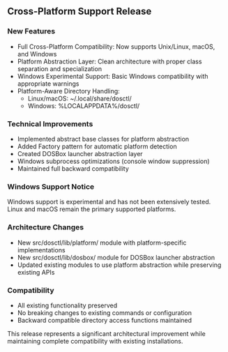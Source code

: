 ## Cross-Platform Support Release

### New Features
- Full Cross-Platform Compatibility: Now supports Unix/Linux, macOS, and Windows
- Platform Abstraction Layer: Clean architecture with proper class separation and specialization
- Windows Experimental Support: Basic Windows compatibility with appropriate warnings
- Platform-Aware Directory Handling:
  - Linux/macOS: ~/.local/share/dosctl/
  - Windows: %LOCALAPPDATA%/dosctl/

### Technical Improvements
- Implemented abstract base classes for platform abstraction
- Added Factory pattern for automatic platform detection
- Created DOSBox launcher abstraction layer
- Windows subprocess optimizations (console window suppression)
- Maintained full backward compatibility

### Windows Support Notice
Windows support is experimental and has not been extensively tested. Linux and macOS remain the primary supported platforms.

### Architecture Changes
- New src/dosctl/lib/platform/ module with platform-specific implementations
- New src/dosctl/lib/dosbox/ module for DOSBox launcher abstraction
- Updated existing modules to use platform abstraction while preserving existing APIs

### Compatibility
- All existing functionality preserved
- No breaking changes to existing commands or configuration
- Backward compatible directory access functions maintained

This release represents a significant architectural improvement while maintaining complete compatibility with existing installations.
